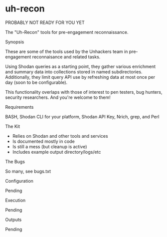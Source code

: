 # uh-recon
PROBABLY NOT READY FOR YOU YET

The "Uh-Recon" tools for pre-engagement reconnaissance.

Synopsis

These are some of the tools used by the Unhackers team in 
pre-engagement reconnaisance and related tasks. 

Using Shodan 
queries as a starting point, they gather various enrichment 
and summary data into collections stored in named subdirectories.
Additionally, they limit query API use by refreshing data at most 
once per day (soon to be configurable).

This functionality overlaps with those of interest to pen testers, 
bug hunters, security researchers. And you're welcome to them!

Requirements

BASH, Shodan CLI for your platform, Shodan API Key, Nrich, grep, and Perl

The Kit

  - Relies on Shodan and other tools and services
  - Is documented mostly in code
  - Is still a mess (but cleanup is active)
  - Includes example output directory/logs/etc

The Bugs
  
  So many, see bugs.txt

Configuration

  Pending

Execution

  Pending

Outputs

  Pending


